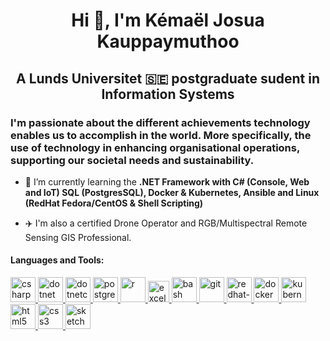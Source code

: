 <link rel="stylesheet" href="https://cdn.jsdelivr.net/gh/devicons/devicon@latest/devicon.min.css">
<h1 align="center">Hi 👋, I'm Kémaël Josua Kauppaymuthoo</h1>
<h2 align="center">A Lunds Universitet 🇸🇪 postgraduate sudent in Information Systems</h2>

<h3 align-"left">I'm passionate about the different achievements technology enables us to accomplish in the world. More specifically, the use of technology in enhancing organisational operations, supporting our societal needs and sustainability.</h3>

- 🌱 I’m currently learning the **.NET Framework with C# (Console, Web and IoT) SQL (PostgresSQL), Docker & Kubernetes, Ansible and Linux (RedHat Fedora/CentOS & Shell Scripting)**

- ✈️ I'm also a certified Drone Operator and RGB/Multispectral Remote Sensing GIS Professional.


<h4 align="left">Languages and Tools:</h4>

<p align="left"><a href="https://www.w3schools.com/cs/" target="_blank"> <img src='https://cdn.jsdelivr.net/gh/devicons/devicon/icons/csharp/csharp-original.svg' alt="csharp" width="40" height="40"/><a href="https://dotnet.microsoft.com/" target="_blank"> <img src='https://cdn.jsdelivr.net/gh/devicons/devicon/icons/dotnetcore/dotnetcore-original.svg' alt="dotnet" width="40" height="40"/> </a><a href="https://dotnet.microsoft.com/" target="_blank"> <img src='https://cdn.jsdelivr.net/gh/devicons/devicon/icons/dot-net/dot-net-plain-wordmark.svg' alt="dotnetcore" width="40" height="40"/> </a><a href="https://www.postgresql.org" target="_blank"> <img src='https://cdn.jsdelivr.net/gh/devicons/devicon/icons/postgresql/postgresql-plain-wordmark.svg' alt="postgresql" width="40" height="40"/> </a><a href="https://www.r-project.org" target="_blank"> <img src='https://cdn.jsdelivr.net/gh/devicons/devicon/icons/r/r-original.svg' alt="r" width="40" height="40"/> </a><a href="https://support.microsoft.com/en-us/office/analyze-data-in-excel-3223aab8-f543-4fda-85ed-76bb0295ffc4" target="_blank"> <img src='https://upload.wikimedia.org/wikipedia/commons/3/34/Microsoft_Office_Excel_%282019–present%29.svg' alt="excel" width="34" height="34"/> </a><a href="https://www.w3schools.com/cs/" target="_blank"> <img src='https://cdn.jsdelivr.net/gh/devicons/devicon/icons/bash/bash-original.svg' alt="bash" width="40" height="40"/><a href="https://git-scm.com/" target="_blank"> <img src='https://cdn.jsdelivr.net/gh/devicons/devicon/icons/git/git-plain.svg' alt="git" width="40" height="40"/> </a><a href="https://www.redhat.com" target="_blank"> <img src='https://cdn.jsdelivr.net/gh/devicons/devicon/icons/redhat/redhat-original-wordmark.svg' alt="redhat-linux" width="40" height="40"/><!--<a href="https://www.ansible.com" target="_blank"> <img src="https://www.vectorlogo.zone/logos/ansible/ansible-icon.svg" alt="ansible" width="40" height="40"/> </a>--> </a><a href="https://www.docker.com/" target="_blank"> <img src='https://cdn.jsdelivr.net/gh/devicons/devicon/icons/docker/docker-plain.svg' alt="docker" width="40" height="40"/> </a><a href="https://kubernetes.io" target="_blank"> <img src='https://cdn.jsdelivr.net/gh/devicons/devicon/icons/kubernetes/kubernetes-plain.svg' alt="kubernetes" width="40" height="40"/> </a><a href="https://www.w3.org/html/" target="_blank"> <img src='https://cdn.jsdelivr.net/gh/devicons/devicon/icons/html5/html5-plain-wordmark.svg' alt="html5" width="40" height="40"/> </a><a href="https://www.w3.org/html/" target="_blank"> <img src='https://cdn.jsdelivr.net/gh/devicons/devicon/icons/css3/css3-plain-wordmark.svg' alt="css3" width="40" height="40"/> </a><a href="https://www.sketch.com/" target="_blank"> <img src="https://www.vectorlogo.zone/logos/sketchapp/sketchapp-icon.svg" alt="sketch" width="40" height="40"/> </a>
</p>
  
<!-- Upcoming:

<a href="https://sass-lang.com" target="_blank"> <img src='https://cdn.jsdelivr.net/gh/devicons/devicon/icons/sass/sass-original.svg' alt="sass" width="40" height="40"/> </a>
  
<a href="https://postman.com" target="_blank"> <img src="https://www.vectorlogo.zone/logos/getpostman/getpostman-icon.svg" alt="postman" width="40" height="40"/> </a>
  
<a href="https://tailwindcss.com/" target="_blank"> <img src='https://cdn.jsdelivr.net/gh/devicons/devicon/icons/tailwindcss/tailwindcss-plain.svg' alt="tailwind" width="40" height="40"/> </a>

<a href="https://getbootstrap.com" target="_blank"> <img src='https://cdn.jsdelivr.net/gh/devicons/devicon/icons/bootstrap/bootstrap-plain-wordmark.svg' alt="bootstrap" width="40" height="40"/> </a>
  
<a href="https://www.w3schools.com/js/default.asp" target="_blank"> <img src='https://cdn.jsdelivr.net/gh/devicons/devicon/icons/javascript/javascript-original.svg' alt="javascript" width="40" height="40"/> </a>
  
<a href="https://vuejs.org/" target="_blank"> <img src='https://cdn.jsdelivr.net/gh/devicons/devicon/icons/vuejs/vuejs-original-wordmark.svg' alt="vuejs" width="40" height="40"/> </a> 
  
<a href="https://vuetifyjs.com/en/" target="_blank"> <img src="https://bestofjs.org/logos/vuetify.svg" alt="vuetify" width="40" height="40"/> </a> 

<a href="https://www.nginx.com" target="_blank"> <img src='https://cdn.jsdelivr.net/gh/devicons/devicon/icons/nginx/nginx-original.svg' alt="nginx" width="40" height="40"/> </a>

-->
  


<!---
Kemael/Kemael is a ✨ special ✨ repository because its `README.md` (this file) appears on your GitHub profile.
You can click the Preview link to take a look at your changes.
--->
